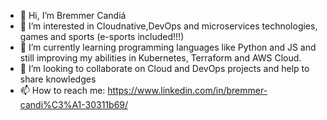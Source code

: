 - 👋 Hi, I’m Bremmer Candiá
- 👀 I’m interested in Cloudnative,DevOps and microservices technologies, games and sports (e-sports included!!!)
- 🌱 I’m currently learning programming languages like Python and JS and still improving my abilities in Kubernetes, Terraform and AWS Cloud.
- 💞️ I’m looking to collaborate on Cloud and DevOps projects and help to share knowledges
- 📫 How to reach me: https://www.linkedin.com/in/bremmer-candi%C3%A1-30311b69/

<!---
bremmercandia/bremmercandia is a ✨ special ✨ repository because its `README.md` (this file) appears on your GitHub profile.
You can click the Preview link to take a look at your changes.
--->
